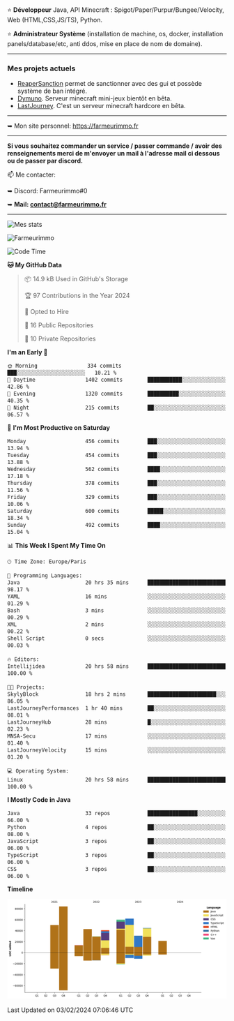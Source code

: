 ⭐ **Développeur** Java, API Minecraft : Spigot/Paper/Purpur/Bungee/Velocity, Web (HTML,CSS,JS/TS), Python.

⭐ **Administrateur Système** (installation de machine, os, docker, installation panels/database/etc, anti ddos, mise en place de nom de domaine).

---

### Mes projets actuels
- [ReaperSanction](https://www.spigotmc.org/resources/reapersanction.89580/) permet de sanctionner avec des gui et possède système de ban intégré.
- [Dymuno](https://discord.gg/dymuno-community-986460742293282886). Serveur minecraft mini-jeux bientôt en bêta.
- [LastJourney](https://lastjourney.fr). C'est un serveur minecraft hardcore en bêta.

---

➥ Mon site personnel: https://farmeurimmo.fr

---

**Si vous souhaitez commander un service / passer commande / avoir des renseignements merci de m'envoyer un mail à l'adresse mail ci dessous ou de passer par discord.**

📫 Me contacter:
 
   ➥ Discord: Farmeurimmo#0
   
   ➥ **Mail: contact@farmeurimmo.fr**

---

![Mes stats](https://github-readme-stats.farmeurimmo.fr/api?username=Farmeurimmo&count_private=true&show_icons=true&theme=radical)

<img src="https://komarev.com/ghpvc/?username=Farmeurimmo" alt="Farmeurimmo" />

<!--START_SECTION:waka-->
![Code Time](http://img.shields.io/badge/Code%20Time-1%2C158%20hrs%2022%20mins-blue)

**🐱 My GitHub Data** 

> 📦 14.9 kB Used in GitHub's Storage 
 > 
> 🏆 97 Contributions in the Year 2024
 > 
> 💼 Opted to Hire
 > 
> 📜 16 Public Repositories 
 > 
> 🔑 10 Private Repositories 
 > 
**I'm an Early 🐤** 

```text
🌞 Morning                334 commits         ███░░░░░░░░░░░░░░░░░░░░░░   10.21 % 
🌆 Daytime                1402 commits        ███████████░░░░░░░░░░░░░░   42.86 % 
🌃 Evening                1320 commits        ██████████░░░░░░░░░░░░░░░   40.35 % 
🌙 Night                  215 commits         ██░░░░░░░░░░░░░░░░░░░░░░░   06.57 % 
```
📅 **I'm Most Productive on Saturday** 

```text
Monday                   456 commits         ███░░░░░░░░░░░░░░░░░░░░░░   13.94 % 
Tuesday                  454 commits         ███░░░░░░░░░░░░░░░░░░░░░░   13.88 % 
Wednesday                562 commits         ████░░░░░░░░░░░░░░░░░░░░░   17.18 % 
Thursday                 378 commits         ███░░░░░░░░░░░░░░░░░░░░░░   11.56 % 
Friday                   329 commits         ███░░░░░░░░░░░░░░░░░░░░░░   10.06 % 
Saturday                 600 commits         █████░░░░░░░░░░░░░░░░░░░░   18.34 % 
Sunday                   492 commits         ████░░░░░░░░░░░░░░░░░░░░░   15.04 % 
```


📊 **This Week I Spent My Time On** 

```text
🕑︎ Time Zone: Europe/Paris

💬 Programming Languages: 
Java                     20 hrs 35 mins      █████████████████████████   98.17 % 
YAML                     16 mins             ░░░░░░░░░░░░░░░░░░░░░░░░░   01.29 % 
Bash                     3 mins              ░░░░░░░░░░░░░░░░░░░░░░░░░   00.29 % 
XML                      2 mins              ░░░░░░░░░░░░░░░░░░░░░░░░░   00.22 % 
Shell Script             0 secs              ░░░░░░░░░░░░░░░░░░░░░░░░░   00.03 % 

🔥 Editors: 
Intellijidea             20 hrs 58 mins      █████████████████████████   100.00 % 

🐱‍💻 Projects: 
SkylyBlock               18 hrs 2 mins       ██████████████████████░░░   86.05 % 
LastJourneyPerformances  1 hr 40 mins        ██░░░░░░░░░░░░░░░░░░░░░░░   08.01 % 
LastJourneyHub           28 mins             █░░░░░░░░░░░░░░░░░░░░░░░░   02.23 % 
MNSA-Secu                17 mins             ░░░░░░░░░░░░░░░░░░░░░░░░░   01.40 % 
LastJourneyVelocity      15 mins             ░░░░░░░░░░░░░░░░░░░░░░░░░   01.20 % 

💻 Operating System: 
Linux                    20 hrs 58 mins      █████████████████████████   100.00 % 
```

**I Mostly Code in Java** 

```text
Java                     33 repos            ████████████████░░░░░░░░░   66.00 % 
Python                   4 repos             ██░░░░░░░░░░░░░░░░░░░░░░░   08.00 % 
JavaScript               3 repos             ██░░░░░░░░░░░░░░░░░░░░░░░   06.00 % 
TypeScript               3 repos             ██░░░░░░░░░░░░░░░░░░░░░░░   06.00 % 
CSS                      3 repos             ██░░░░░░░░░░░░░░░░░░░░░░░   06.00 % 
```



**Timeline**

![Lines of Code chart](https://raw.githubusercontent.com/Farmeurimmo/Farmeurimmo/main/assets/bar_graph.png)


 Last Updated on 03/02/2024 07:06:46 UTC
<!--END_SECTION:waka-->
